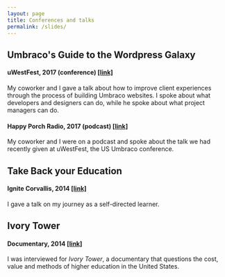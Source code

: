 ```yaml
---
layout: page
title: Conferences and talks
permalink: /slides/
---
```


## Umbraco's Guide to the Wordpress Galaxy

#### uWestFest, 2017 (conference) [[link]](http://www.proworks.com/blog/archive/umbracos-guide-to-the-wordpress-galaxy-uwestfest-2017-talk/)
My coworker and I gave a talk about how to improve client experiences through the process of building Umbraco websites. I spoke about what developers and designers can do, while he spoke about what project managers can do. 

#### Happy Porch Radio, 2017 (podcast) [[link]](https://happyporchradio.com/joshcatherinemark/)
My coworker and I were on a podcast and spoke about the talk we had recently given at uWestFest, the US Umbraco conference. 

## Take Back your Education
#### Ignite Corvallis, 2014 [[link]](https://www.youtube.com/watch?v=ApeQWfsb5jo)
I gave a talk on my journey as a self-directed learner.

## Ivory Tower
#### Documentary, 2014 [[link]](https://www.youtube.com/watch?v=v-Fj5wivD8M)
I was interviewed for *Ivory Tower*, a documentary that questions the cost, value and methods of higher education in the United States.
